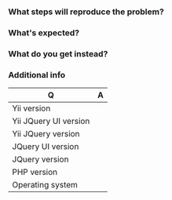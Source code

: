 ### What steps will reproduce the problem?

### What's expected?

### What do you get instead?

### Additional info

| Q                     | A
| --------------------- | ---
| Yii version           |
| Yii JQuery UI version |
| Yii JQuery version    |
| JQuery UI version     |
| JQuery version        |
| PHP version           |
| Operating system      |
